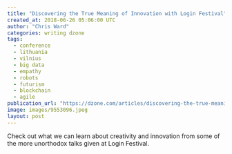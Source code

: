 ```yaml
---
title: "Discovering the True Meaning of Innovation with Login Festival"
created_at: 2018-06-26 05:06:00 UTC
author: "Chris Ward"
categories: writing dzone
tags:
  - conference
  - lithuania
  - vilnius
  - big data
  - empathy
  - robots
  - futurism
  - blockchain
  - agile
publication_url: "https://dzone.com/articles/discovering-the-true-meaning-of-innovation-with-lo"
image: images/9553096.jpeg
layout: post
---
```

Check out what we can learn about creativity and innovation from some of the more unorthodox talks given at Login Festival.

